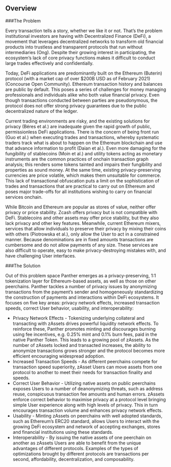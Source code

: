 ## Overview

###The Problem

Every transaction tells a story, whether we like it or not. That’s the problem institutional
investors are having with Decentralized Finance (DeFi), a movement that leverages
decentralized networks to transform old financial products into trustless and transparent
protocols that run without intermediaries (Ong). Despite their growing interest in
participating, the ecosystem’s lack of core privacy functions makes it difficult to conduct
large trades effectively and confidentially.

Today, DeFi applications are predominantly built on the Ethereum (Buterin) protocol (with a
market cap of over $200B USD as of February 2021) (Concourse Open Community).
Ethereum transaction history and balances are public by default. This poses a series of
challenges for money managing professionals and individuals alike who both value financial
privacy. Even though transactions conducted between parties are pseudonymous, the protocol
does not offer strong privacy guarantees due to the public decentralized nature of the ledger.

Current trading environments are risky, and the existing solutions for privacy (Béres et al.)
are inadequate given the rapid growth of public, permissionless DeFi applications. There is
the concern of being front run (Guo et al.) when executing trades and transactions, whereby
systematic traders track what is about to happen on the Ethereum blockchain and use that
advance information to profit (Daian et al.). Even more damaging for the fungibility of
stablecoins (Moin et al.) and utility tokens acting as monetary instruments are the common
practices of onchain transaction graph analysis; this renders some tokens tainted and impairs
their fungibility and properties as sound money. At the same time, existing
privacy-preserving currencies are price volatile, which makes them unsuitable for commerce.
This lack of transactional obfuscation puts a limit on the sophistication of trades and
transactions that are practical to carry out on Ethereum and poses major trade-offs for all
institutions wishing to carry on financial services onchain.

While Bitcoin and Ethereum are popular as stores of value, neither offer privacy or price
stability. Zcash offers privacy but is not compatible with DeFi. Stablecoins and other assets
may offer price stability, but they also lack privacy and other key features.
Meanwhile, current Ethereum mixers, services that allow individuals to preserve their privacy
by mixing their coins with others (Piotrowska et al.), only allow the User to act in a
constrained manner. Because denominations are in fixed amounts transactions are
cumbersome and do not allow payments of any size. These services are also difficult to
operate, easy to make privacy-destroying mistakes with, and have challenging User
interfaces.

###The Solution

Out of this problem space Panther emerges as a privacy-preserving, 1:1 tokenization layer for
Ethereum-based assets, as well as those on other peerchains. Panther tackles a number of
privacy issues by anonymizing transactions from the payment’s sender and homogeneously
standardizing the construction of payments and interactions within DeFi ecosystems. It
focuses on five key areas: privacy network effects, increased transaction speeds, correct User
behavior, usability, and interoperability:

- Privacy Network Effects - Tokenizing underlying collateral and transacting with
zAssets drives powerful liquidity network effects. To reinforce these, Panther
promotes minting and discourages burning using fee incentives, e.g. 0.25% mint and
0.1% burn fees, paid in the native Panther Token. This leads to a growing pool of
zAssets. As the number of zAssets locked and transacted increases, the ability to
anonymize transactions grows stronger and the protocol becomes more efficient
encouraging widespread adoption.
- Increased Transaction Speeds - As different peerchains compete for transaction speed
superiority, zAsset Users can move assets from one protocol to another to meet their
needs for transaction finality and speeds.
- Correct User Behavior - Utilizing native assets on public peerchains exposes Users to
a number of deanonymizing threats, such as address reuse, conspicuous transaction
fee amounts and human errors. zAssets enforce correct behavior to maximise privacy
at a protocol level bringing simple User experience along with high levels of privacy.
This in turn encourages transaction volume and enhances privacy network effects.
- Usability - Minting zAssets on peerchains with well adopted standards, such as
Ethereum’s ERC20 standard, allows Users to interact with the growing DeFi
ecosystem and network of accepting exchanges, stores and financial institutions using
these standards.
- Interoperability - By issuing the native assets of one peerchain on another as zAssets
Users are able to benefit from the unique advantages of different protocols. Examples
of the types of optimizations brought by different protocols are transactions per
second, affordability, decentralization, and composability.